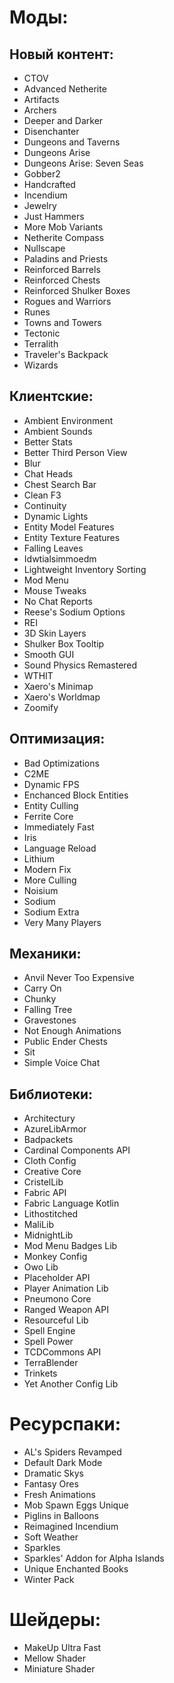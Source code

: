 # Моды:

## Новый контент:
- CTOV
- Advanced Netherite
- Artifacts
- Archers
- Deeper and Darker
- Disenchanter
- Dungeons and Taverns
- Dungeons Arise
- Dungeons Arise: Seven Seas
- Gobber2
- Handcrafted
- Incendium
- Jewelry
- Just Hammers
- More Mob Variants
- Netherite Compass
- Nullscape
- Paladins and Priests
- Reinforced Barrels
- Reinforced Chests
- Reinforced Shulker Boxes
- Rogues and Warriors
- Runes
- Towns and Towers
- Tectonic
- Terralith
- Traveler's Backpack
- Wizards

## Клиентские:
- Ambient Environment
- Ambient Sounds
- Better Stats
- Better Third Person View
- Blur
- Chat Heads
- Chest Search Bar
- Clean F3
- Continuity
- Dynamic Lights
- Entity Model Features
- Entity Texture Features
- Falling Leaves
- Idwtialsimmoedm
- Lightweight Inventory Sorting
- Mod Menu
- Mouse Tweaks
- No Chat Reports
- Reese's Sodium Options
- REI
- 3D Skin Layers
- Shulker Box Tooltip
- Smooth GUI
- Sound Physics Remastered
- WTHIT
- Xaero's Minimap
- Xaero's Worldmap
- Zoomify

## Оптимизация:
- Bad Optimizations
- C2ME
- Dynamic FPS
- Enchanced Block Entities
- Entity Culling
- Ferrite Core
- Immediately Fast
- Iris
- Language Reload
- Lithium
- Modern Fix
- More Culling
- Noisium
- Sodium
- Sodium Extra
- Very Many Players

## Механики:
- Anvil Never Too Expensive
- Carry On
- Chunky
- Falling Tree
- Gravestones
- Not Enough Animations
- Public Ender Chests
- Sit
- Simple Voice Chat

## Библиотеки:
- Architectury
- AzureLibArmor
- Badpackets
- Cardinal Components API
- Cloth Config
- Creative Core
- CristelLib
- Fabric API
- Fabric Language Kotlin
- Lithostitched
- MaliLib
- MidnightLib
- Mod Menu Badges Lib
- Monkey Config
- Owo Lib
- Placeholder API
- Player Animation Lib
- Pneumono Core
- Ranged Weapon API
- Resourceful Lib
- Spell Engine
- Spell Power
- TCDCommons API
- TerraBlender
- Trinkets
- Yet Another Config Lib

# Ресурспаки:

- AL's Spiders Revamped
- Default Dark Mode
- Dramatic Skys
- Fantasy Ores
- Fresh Animations
- Mob Spawn Eggs Unique
- Piglins in Balloons
- Reimagined Incendium
- Soft Weather
- Sparkles
- Sparkles' Addon for Alpha Islands
- Unique Enchanted Books
- Winter Pack

# Шейдеры:

- MakeUp Ultra Fast
- Mellow Shader
- Miniature Shader